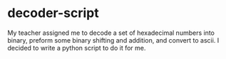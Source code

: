 # decoder-script
My teacher assigned me to decode a set of hexadecimal numbers into binary, preform some binary shifting and addition, and convert to ascii. I decided to write a python script to do it for me. 
